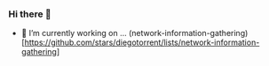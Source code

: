 ### Hi there 👋
- 🔭 I’m currently working on ...
(network-information-gathering)[https://github.com/stars/diegotorrent/lists/network-information-gathering]

<!--
**diegotorrent/diegotorrent** is a ✨ _special_ ✨ repository because its `README.md` (this file) appears on your GitHub profile.

Here are some ideas to get you started:

- 🔭 I’m currently working on ...
- 🌱 I’m currently learning ...
- 👯 I’m looking to collaborate on ...
- 🤔 I’m looking for help with ...
- 💬 Ask me about ...
- 📫 How to reach me: ...
- 😄 Pronouns: ...
- ⚡ Fun fact: ...
-->
